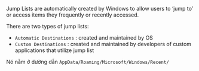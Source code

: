 Jump Lists are automatically created by Windows to allow users to ‘jump to’ or access items they frequently or recently accessed.  

There are two types of jump lists:  
- `Automatic Destinations` : created and maintained by OS  
- `Custom Destinations` : created and maintained by developers of custom applications that utilize jump list 

Nó nằm ở dường dẫn `AppData/Roaming/Microsoft/Windows/Recent/`

